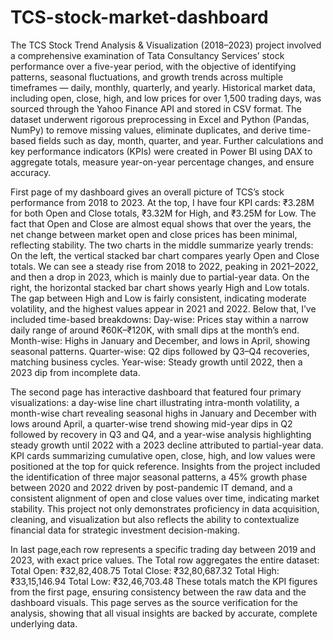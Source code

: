 # TCS-stock-market-dashboard
The TCS Stock Trend Analysis & Visualization (2018–2023) project involved a comprehensive examination of Tata Consultancy Services’ stock performance over a five-year period, with the objective of identifying patterns, seasonal fluctuations, and growth trends across multiple timeframes — daily, monthly, quarterly, and yearly. Historical market data, including open, close, high, and low prices for over 1,500 trading days, was sourced through the Yahoo Finance API and stored in CSV format. The dataset underwent rigorous preprocessing in Excel and Python (Pandas, NumPy) to remove missing values, eliminate duplicates, and derive time-based fields such as day, month, quarter, and year. Further calculations and key performance indicators (KPIs) were created in Power BI using DAX to aggregate totals, measure year-on-year percentage changes, and ensure accuracy. 

First page of my dashboard gives an overall picture of TCS’s stock performance from 2018 to 2023.
At the top, I have four KPI cards: ₹3.28M for both Open and Close totals, ₹3.32M for High, and ₹3.25M for Low. The fact that Open and Close are almost equal shows that over the years, the net change between market open and close prices has been minimal, reflecting stability.
The two charts in the middle summarize yearly trends:
On the left, the vertical stacked bar chart compares yearly Open and Close totals. We can see a steady rise from 2018 to 2022, peaking in 2021–2022, and then a drop in 2023, which is mainly due to partial-year data.
On the right, the horizontal stacked bar chart shows yearly High and Low totals. The gap between High and Low is fairly consistent, indicating moderate volatility, and the highest values appear in 2021 and 2022.
Below that, I’ve included time-based breakdowns:
Day-wise: Prices stay within a narrow daily range of around ₹60K–₹120K, with small dips at the month’s end.
Month-wise: Highs in January and December, and lows in April, showing seasonal patterns.
Quarter-wise: Q2 dips followed by Q3–Q4 recoveries, matching business cycles.
Year-wise: Steady growth until 2022, then a 2023 dip from incomplete data.

The second page has interactive dashboard that featured four primary visualizations: a day-wise line chart illustrating intra-month volatility, a month-wise chart revealing seasonal highs in January and December with lows around April, a quarter-wise trend showing mid-year dips in Q2 followed by recovery in Q3 and Q4, and a year-wise analysis highlighting steady growth until 2022 with a 2023 decline attributed to partial-year data. KPI cards summarizing cumulative open, close, high, and low values were positioned at the top for quick reference. Insights from the project included the identification of three major seasonal patterns, a 45% growth phase between 2020 and 2022 driven by post-pandemic IT demand, and a consistent alignment of open and close values over time, indicating market stability. This project not only demonstrates proficiency in data acquisition, cleaning, and visualization but also reflects the ability to contextualize financial data for strategic investment decision-making.

In last page,each row represents a specific trading day between 2019 and 2023, with exact price values.
The Total row aggregates the entire dataset:
Total Open: ₹32,82,408.75
Total Close: ₹32,80,687.32
Total High: ₹33,15,146.94
Total Low: ₹32,46,703.48
These totals match the KPI figures from the first page, ensuring consistency between the raw data and the dashboard visuals.
This page serves as the source verification for the analysis, showing that all visual insights are backed by accurate, complete underlying data.
